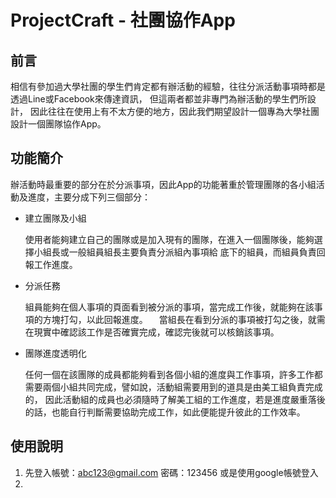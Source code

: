 # ProjectCraft - 社團協作App

## 前言
相信有參加過大學社團的學生們肯定都有辦活動的經驗，往往分派活動事項時都是透過Line或Facebook來傳達資訊，
但這兩者都並非專門為辦活動的學生們所設計，
因此往往在使用上有不太方便的地方，因此我們期望設計一個專為大學社團設計一個團隊協作App。

## 功能簡介
辦活動時最重要的部分在於分派事項，因此App的功能著重於管理團隊的各小組活動及進度，主要分成下列三個部分：
- 建立團隊及小組

  使用者能夠建立自己的團隊或是加入現有的團隊，在進入一個團隊後，能夠選擇小組長或一般組員組長主要負責分派組內事項給
  底下的組員，而組員負責回報工作進度。
 
- 分派任務

  組員能夠在個人事項的頁面看到被分派的事項，當完成工作後，就能夠在該事項的方塊打勾，以此回報進度。
　當組長在看到分派的事項被打勾之後，就需在現實中確認該工作是否確實完成，確認完後就可以核銷該事項。
 
- 團隊進度透明化
 
  任何一個在該團隊的成員都能夠看到各個小組的進度與工作事項，許多工作都需要兩個小組共同完成，譬如說，活動組需要用到的道具是由美工組負責完成的，
  因此活動組的成員也必須隨時了解美工組的工作進度，若是進度嚴重落後的話，也能自行判斷需要協助完成工作，如此便能提升彼此的工作效率。
  
## 使用說明
1. 先登入帳號：abc123@gmail.com 密碼：123456 或是使用google帳號登入
2. 
